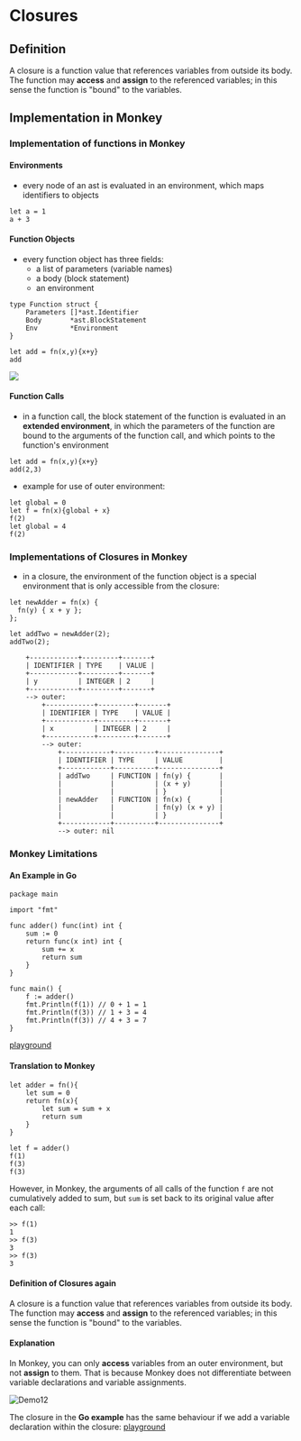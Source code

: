 

# Closures

## Definition

A closure is a function value that references variables from outside its body. The function may **access** and **assign** to the referenced variables; in this sense the function is "bound" to the variables. 

## Implementation in Monkey 

### Implementation of functions in Monkey

#### Environments

- every node of an ast is evaluated in an environment, which maps identifiers to objects

```
let a = 1
a + 3 
```
#### Function Objects

- every function object has three fields:
  - a list of parameters (variable names)
  - a body (block statement)
  - an environment

```golang 
type Function struct {
	Parameters []*ast.Identifier
	Body       *ast.BlockStatement
	Env        *Environment
}
```
```
let add = fn(x,y){x+y}
add
```

![](add.png)

#### Function Calls 

- in a function call, the block statement of the function is evaluated in an **extended environment**, in which the parameters of the function are bound to the arguments of the function call, and which points to the function's environment 

```
let add = fn(x,y){x+y}
add(2,3)
```


- example for use of outer environment:

```
let global = 0
let f = fn(x){global + x}
f(2)
let global = 4
f(2)
```

### Implementations of Closures in Monkey 
- in a closure, the environment of the function object is a special environment that is only accessible from the closure:

```
let newAdder = fn(x) {
  fn(y) { x + y };
};

let addTwo = newAdder(2);
addTwo(2); 
```

```
    +------------+---------+-------+
    | IDENTIFIER | TYPE    | VALUE |
    +------------+---------+-------+
    | y          | INTEGER | 2     |
    +------------+---------+-------+
    --> outer: 
        +------------+---------+-------+
        | IDENTIFIER | TYPE    | VALUE |
        +------------+---------+-------+
        | x          | INTEGER | 2     |
        +------------+---------+-------+
        --> outer: 
            +------------+----------+---------------+
            | IDENTIFIER | TYPE     | VALUE         |
            +------------+----------+---------------+
            | addTwo     | FUNCTION | fn(y) {       |
            |            |          | (x + y)       |
            |            |          | }             |
            | newAdder   | FUNCTION | fn(x) {       |
            |            |          | fn(y) (x + y) |
            |            |          | }             |
            +------------+----------+---------------+
            --> outer: nil
```


### Monkey Limitations

#### An Example in Go

```golang 
package main

import "fmt"

func adder() func(int) int {
	sum := 0
	return func(x int) int {
		sum += x
		return sum
	}
}

func main() {
	f := adder()
	fmt.Println(f(1)) // 0 + 1 = 1
	fmt.Println(f(3)) // 1 + 3 = 4
	fmt.Println(f(3)) // 4 + 3 = 7
}
```

[playground](https://play.golang.org/p/Y8sFuuNKY13)

#### Translation to Monkey

```
let adder = fn(){
    let sum = 0
    return fn(x){
        let sum = sum + x
        return sum
    }
}

let f = adder()
f(1)
f(3)
f(3)
```

However, in Monkey, the arguments of all calls of the function `f` are not cumulatively added to sum, but `sum` is set back to its original value after each call:

```
>> f(1)
1
>> f(3)
3
>> f(3)
3
```

#### Definition of Closures again

A closure is a function value that references variables from outside its body. The function may **access** and **assign** to the referenced variables; in this sense the function is "bound" to the variables. 

#### Explanation

In Monkey, you can only **access** variables from an outer environment, but not **assign** to them. 
That is because Monkey does not differentiate between variable declarations and variable assignments.

![Demo12](../assets/demos/demo12.gif)


The closure in the **Go example** has the same behaviour if we add a variable declaration within the closure:
[playground](https://play.golang.org/p/btP4AA9_Ujq)





